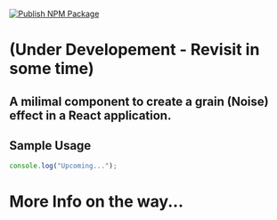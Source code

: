 [![Publish NPM Package](https://github.com/surya-teja-222/react-grain/actions/workflows/npm-publish.yml/badge.svg)](https://github.com/surya-teja-222/react-grain/actions/workflows/npm-publish.yml)

# (Under Developement - Revisit in some time)

## A milimal component to create a grain (Noise) effect in a React application.

## Sample Usage

```jsx
console.log("Upcoming...");
```

# More Info on the way...
